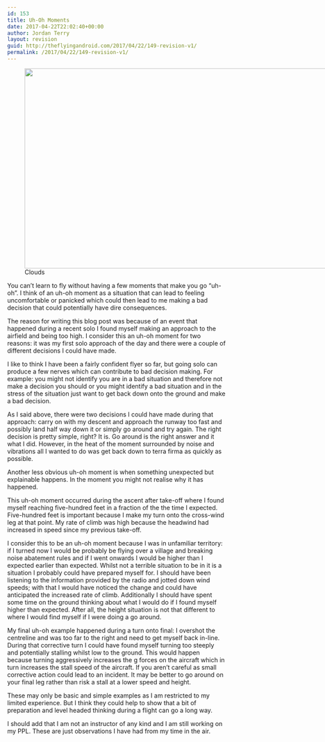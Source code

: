 ```yaml
---
id: 153
title: Uh-Oh Moments
date: 2017-04-22T22:02:40+00:00
author: Jordan Terry
layout: revision
guid: http://theflyingandroid.com/2017/04/22/149-revision-v1/
permalink: /2017/04/22/149-revision-v1/
---
```

<figure id="attachment_150" class="thumbnail wp-caption alignnone" style="width: 1034px"><img loading="lazy" class="size-large wp-image-150" src="http://theflyingandroid.com/wp-content/uploads/2017/04/featured-uh-oh-1024x461.jpg" alt="" width="1024" height="461" srcset="http://theflyingandroid.com/wp-content/uploads/2017/04/featured-uh-oh-1024x461.jpg 1024w, http://theflyingandroid.com/wp-content/uploads/2017/04/featured-uh-oh-300x135.jpg 300w, http://theflyingandroid.com/wp-content/uploads/2017/04/featured-uh-oh-768x346.jpg 768w, http://theflyingandroid.com/wp-content/uploads/2017/04/featured-uh-oh.jpg 2000w" sizes="(max-width: 1024px) 100vw, 1024px" /><figcaption class="caption wp-caption-text">Clouds</figcaption></figure>

You can’t learn to fly without having a few moments that make you go “uh-oh”. I think of an uh-oh moment as a situation that can lead to feeling uncomfortable or panicked which could then lead to me making a bad decision that could potentially have dire consequences.

The reason for writing this blog post was because of an event that happened during a recent solo I found myself making an approach to the airfield and being too high. I consider this an uh-oh moment for two reasons: it was my first solo approach of the day and there were a couple of different decisions I could have made.

I like to think I have been a fairly confident flyer so far, but going solo can produce a few nerves which can contribute to bad decision making. For example: you might not identify you are in a bad situation and therefore not make a decision you should or you might identify a bad situation and in the stress of the situation just want to get back down onto the ground and make a bad decision.

As I said above, there were two decisions I could have made during that approach: carry on with my descent and approach the runway too fast and possibly land half way down it or simply go around and try again. The right decision is pretty simple, right? It is. Go around is the right answer and it what I did. However, in the heat of the moment surrounded by noise and vibrations all I wanted to do was get back down to terra firma as quickly as possible.

Another less obvious uh-oh moment is when something unexpected but explainable happens. In the moment you might not realise why it has happened.

This uh-oh moment occurred during the ascent after take-off where I found myself reaching five-hundred feet in a fraction of the the time I expected. Five-hundred feet is important because I make my turn onto the cross-wind leg at that point. My rate of climb was high because the headwind had increased in speed since my previous take-off.

I consider this to be an uh-oh moment because I was in unfamiliar territory: if I turned now I would be probably be flying over a village and breaking noise abatement rules and if I went onwards I would be higher than I expected earlier than expected. Whilst&nbsp;not a terrible situation to be in it is a situation I probably could have prepared myself for. I should have been listening to the information provided by the radio and jotted down wind speeds; with that I would have noticed the change and could have anticipated the increased rate of climb. Additionally I should have spent some time on the ground thinking about what I would do if I found myself higher than expected. After all, the height situation is not that different to where I would find myself if I were doing a go around.

My final uh-oh example happened during a turn onto final: I overshot the centreline and was too far to the right and need to get myself back in-line. During that corrective turn I could have found myself turning too steeply and potentially stalling whilst low to the ground. This would happen because turning aggressively increases the g forces on the aircraft which in turn increases the stall speed of the aircraft. If you aren’t careful as small corrective action could lead to an incident. It may be better to go around on your final leg rather than risk a stall at a lower speed and height.

These may only be basic and simple examples as I am restricted to my limited experience. But I think they could help to show that a bit of preparation and level headed thinking during a flight can go a long way.

I should add that I am not an instructor of any kind and I am still working on my PPL. These are just observations I have had from my time in the air.